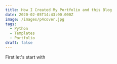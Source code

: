 ```yaml
---
title: How I Created My Portfolio and this Blog
date: 2020-02-05T14:43:00.000Z
image: /images/p4cover.jpg
tags:
  - Python
  - Templates
  - Portfolio
draft: false
---
```

First let's start with